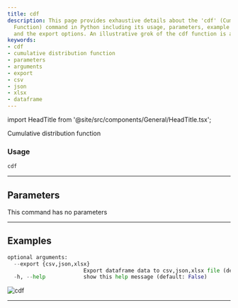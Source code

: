 ```yaml
---
title: cdf
description: This page provides exhaustive details about the 'cdf' (Cumulative Distribution
  Function) command in Python including its usage, parameters, example arguments,
  and the export options. An illustrative grok of the cdf function is also included.
keywords:
- cdf
- cumulative distribution function
- parameters
- arguments
- export
- csv
- json
- xlsx
- dataframe
---
```


import HeadTitle from '@site/src/components/General/HeadTitle.tsx';

<HeadTitle title="forex/qa/cdf - Reference | OpenBB Terminal Docs" />

Cumulative distribution function

### Usage

```python
cdf
```

---

## Parameters

This command has no parameters



---

## Examples

```python
optional arguments:
  --export {csv,json,xlsx}
                        Export dataframe data to csv,json,xlsx file (default: )
  -h, --help            show this help message (default: False)
```
![cdf](https://user-images.githubusercontent.com/46355364/154306055-cb3bb1ef-0e61-40c9-bf51-d095bed8dc1b.png)

---
